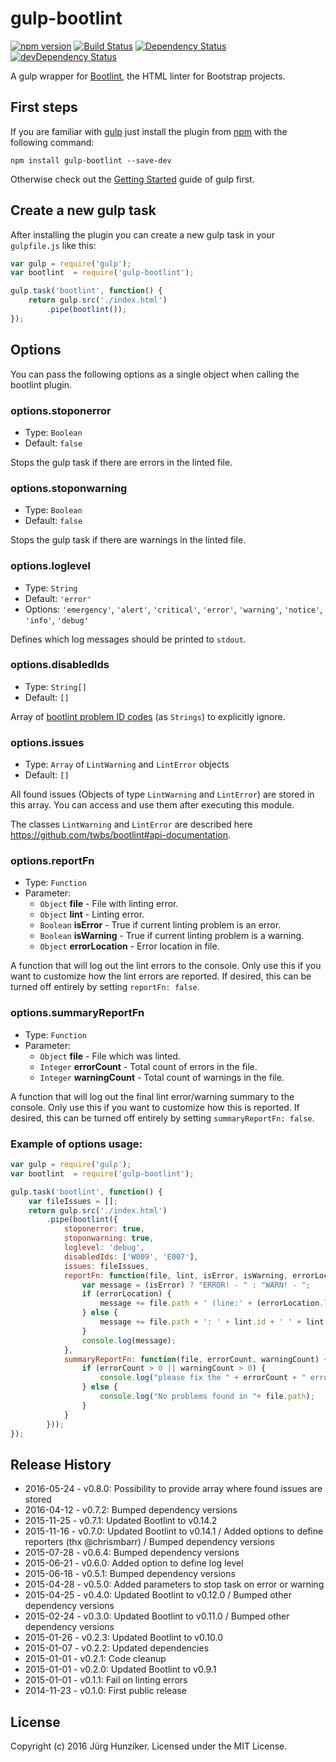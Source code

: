 # gulp-bootlint
[![npm version](https://badge.fury.io/js/gulp-bootlint.svg)](https://badge.fury.io/js/gulp-bootlint) [![Build Status](https://travis-ci.org/tschortsch/gulp-bootlint.svg?branch=master)](https://travis-ci.org/tschortsch/gulp-bootlint) [![Dependency Status](https://david-dm.org/tschortsch/gulp-bootlint.svg)](https://david-dm.org/tschortsch/gulp-bootlint) [![devDependency Status](https://david-dm.org/tschortsch/gulp-bootlint/dev-status.svg)](https://david-dm.org/tschortsch/gulp-bootlint#info=devDependencies)

A gulp wrapper for [Bootlint](https://github.com/twbs/bootlint), the HTML linter for Bootstrap projects.

## First steps

If you are familiar with [gulp](http://gulpjs.com/) just install the plugin from [npm](https://npmjs.org/package/gulp-bootlint) with the following command:

```
npm install gulp-bootlint --save-dev
```

Otherwise check out the [Getting Started](https://github.com/gulpjs/gulp/blob/master/docs/getting-started.md#getting-started) guide of gulp first.

## Create a new gulp task

After installing the plugin you can create a new gulp task in your `gulpfile.js` like this:

```javascript
var gulp = require('gulp');
var bootlint  = require('gulp-bootlint');

gulp.task('bootlint', function() {
    return gulp.src('./index.html')
        .pipe(bootlint());
});
```

## Options

You can pass the following options as a single object when calling the bootlint plugin.

### options.stoponerror

* Type: `Boolean`
* Default: `false`

Stops the gulp task if there are errors in the linted file.

### options.stoponwarning

* Type: `Boolean`
* Default: `false`

Stops the gulp task if there are warnings in the linted file.

### options.loglevel

* Type: `String`
* Default: `'error'`
* Options: `'emergency'`, `'alert'`, `'critical'`, `'error'`, `'warning'`, `'notice'`, `'info'`, `'debug'`

Defines which log messages should be printed to `stdout`.

### options.disabledIds

* Type: `String[]`
* Default: `[]`

Array of [bootlint problem ID codes](https://github.com/twbs/bootlint/wiki) (as `Strings`) to explicitly ignore.

### options.issues

* Type: `Array` of `LintWarning` and `LintError` objects
* Default: `[]`

All found issues (Objects of type `LintWarning` and `LintError`) are stored in this array.
You can access and use them after executing this module.

The classes `LintWarning` and `LintError` are described here https://github.com/twbs/bootlint#api-documentation.

### options.reportFn

* Type: `Function`
* Parameter:
  * `Object` **file** - File with linting error.
  * `Object` **lint** - Linting error.
  * `Boolean` **isError** - True if current linting problem is an error.
  * `Boolean` **isWarning** - True if current linting problem is a warning.
  * `Object` **errorLocation** - Error location in file.

A function that will log out the lint errors to the console. Only use this if you want to customize how the lint errors are reported.
If desired, this can be turned off entirely by setting `reportFn: false`.

### options.summaryReportFn

* Type: `Function`
* Parameter:
  * `Object` **file** - File which was linted.
  * `Integer` **errorCount** - Total count of errors in the file.
  * `Integer` **warningCount** - Total count of warnings in the file.

A function that will log out the final lint error/warning summary to the console. Only use this if you want to customize how this is reported.
If desired, this can be turned off entirely by setting `summaryReportFn: false`.

### Example of options usage:

```javascript
var gulp = require('gulp');
var bootlint  = require('gulp-bootlint');

gulp.task('bootlint', function() {
    var fileIssues = [];
    return gulp.src('./index.html')
        .pipe(bootlint({
            stoponerror: true,
            stoponwarning: true,
            loglevel: 'debug',
            disabledIds: ['W009', 'E007'],
            issues: fileIssues,
            reportFn: function(file, lint, isError, isWarning, errorLocation) {
                var message = (isError) ? "ERROR! - " : "WARN! - ";
                if (errorLocation) {
                    message += file.path + ' (line:' + (errorLocation.line + 1) + ', col:' + (errorLocation.column + 1) + ') [' + lint.id + '] ' + lint.message;
                } else {
                    message += file.path + ': ' + lint.id + ' ' + lint.message;
                }
                console.log(message);
            },
            summaryReportFn: function(file, errorCount, warningCount) {
                if (errorCount > 0 || warningCount > 0) {
                    console.log("please fix the " + errorCount + " errors and "+ warningCount + " warnings in " + file.path);
                } else {
                    console.log("No problems found in "+ file.path);
                }
            }
        }));
});
```

## Release History

* 2016-05-24 - v0.8.0: Possibility to provide array where found issues are stored
* 2016-04-12 - v0.7.2: Bumped dependency versions
* 2015-11-25 - v0.7.1: Updated Bootlint to v0.14.2
* 2015-11-16 - v0.7.0: Updated Bootlint to v0.14.1 / Added options to define reporters (thx @chrismbarr) / Bumped dependency versions
* 2015-07-28 - v0.6.4: Bumped dependency versions
* 2015-06-21 - v0.6.0: Added option to define log level
* 2015-06-18 - v0.5.1: Bumped dependency versions
* 2015-04-28 - v0.5.0: Added parameters to stop task on error or warning
* 2015-04-25 - v0.4.0: Updated Bootlint to v0.12.0 / Bumped other dependency versions
* 2015-02-24 - v0.3.0: Updated Bootlint to v0.11.0 / Bumped other dependency versions
* 2015-01-26 - v0.2.3: Updated Bootlint to v0.10.0
* 2015-01-07 - v0.2.2: Updated dependencies
* 2015-01-01 - v0.2.1: Code cleanup
* 2015-01-01 - v0.2.0: Updated Bootlint to v0.9.1
* 2015-01-01 - v0.1.1: Fail on linting errors
* 2014-11-23 - v0.1.0: First public release

## License

Copyright (c) 2016 Jürg Hunziker. Licensed under the MIT License.
